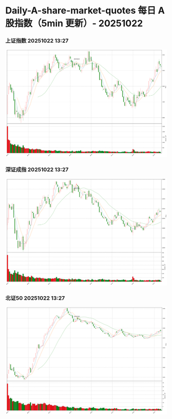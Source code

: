 
# Daily-A-share-market-quotes 每日 A 股指数（5min 更新）- 20251022

### 上证指数 20251022 13:27
![](./fig/2025/10/20251022-sh000001.png)

### 深证成指 20251022 13:27
![](./fig/2025/10/20251022-sz399001.png)

### 北证50 20251022 13:27
![](./fig/2025/10/20251022-bj899050.png)
